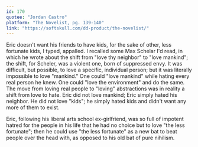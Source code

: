 ```yaml
---
id: 170
quotee: "Jordan Castro"
platform: "The Novelist, pg. 139-140"
link: "https://softskull.com/dd-product/the-novelist/"
---
```


Eric doesn't want his friends to have kids, for the sake of other, less fortunate kids, I typed, appalled. I recalled some Max Schelar I'd read, in which he wrote about the shift from "love thy neighbor" to "love mankind"; the shift, for Scheler, was a violent one, born of suppressed envy. It was difficult, but possible, to love a specific, individual person; but it was literally impossible to love "mankind." One could "love mankind" while hating every real person he knew. One could "love the environment" and do the same. The move from loving real people to "loving" abstractions was in reality a shift from love to hate. Eric did not love mankind; Eric simply hated his neighbor. He did not love "kids"; he simply hated kids and didn't want any more of them to exist.

Eric, following his liberal arts school ex-girlfriend, was so full of impotent hatred for the people in his life that he had no choice but to love "the less fortunate"; then he could use "the less fortunate" as a new bat to beat people over the head with, as opposed to his old bat of pure nihilism.
